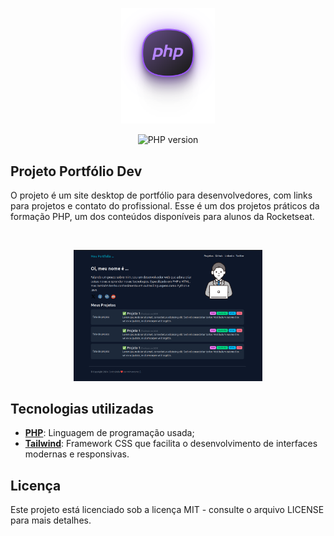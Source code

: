 <p align="center"><img src=".github/logo.svg" width="150" alt="PHP Logo"></a></p>

<p align="center">
  <img alt="PHP version" src="https://img.shields.io/static/v1?label=php&message=8.2&color=18181B&labelColor=5354FD">
</p>

## Projeto Portfólio Dev

O projeto é um site desktop de portfólio para desenvolvedores, com links para projetos e contato do profissional. 
Esse é um dos projetos práticos da formação PHP, um dos conteúdos disponíveis para alunos da Rocketseat.

<br>

<p align="center">
  <img alt="Preview do projeto desenvolvido." src=".github/preview.png" width="60%">
</p>

## Tecnologias utilizadas

- [**PHP**](https://www.php.net/): Linguagem de programação usada;
- [**Tailwind**](https://tailwindcss.com/): Framework CSS que facilita o desenvolvimento de interfaces modernas e responsivas.


## Licença

Este projeto está licenciado sob a licença MIT - consulte o arquivo LICENSE para mais detalhes.